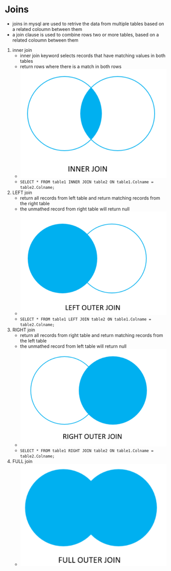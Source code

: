 # Joins

- joins in mysql are used to retrive the data from multiple tables based on a related coloumn between them
- a join clause is used to combine rows two or more tables, based on a related coloumn between them

1. inner join
    - inner join keyword selects records that have matching values in both tables
    - return rows where there is a match in both rows
    - ![innerjoin](Innerjoin.png)
    - `SELECT * FROM table1 INNER JOIN table2 ON table1.Colname = table2.Colname;`
2. LEFT join
    - return all records from left table and return matching records from the right table
    - the unmathed record from right table will return null
    - ![leftJoin](Leftjoin.png)
    - `SELECT * FROM table1 LEFT JOIN table2 ON table1.Colname = table2.Colname;`
3. RIGHT join
    - return all records from right table and return matching records from the left table
    - the unmathed record from left table will return null
    - ![rightJoin](Rightjoin.png)
    - `SELECT * FROM table1 RIGHT JOIN table2 ON table1.Colname = table2.Colname;`
4. FULL join
    - ![Full Join](Full%20outer%20join%20.png)